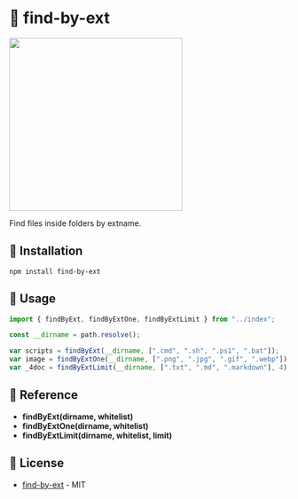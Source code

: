 # 🐀 find-by-ext

<img width=312 src="https://img.freepik.com/premium-vector/vintage-illustration-sitting-fat-rat-oldschool-drawing-fat-mouse-vector-sketch_905000-68.jpg">

Find files inside folders by extname.

## 🚀 Installation

```
npm install find-by-ext
```

## 🍋 Usage

```ts
import { findByExt, findByExtOne, findByExtLimit } from "../index";

const __dirname = path.resolve();

var scripts = findByExt(__dirname, [".cmd", ".sh", ".ps1", ".bat"]);
var image = findByExtOne(__dirname, [".png", ".jpg", ".gif", ".webp"]);
var _4doc = findByExtLimit(__dirname, [".txt", ".md", ".markdown"], 4);
```

## 🔖 Reference

- **findByExt(dirname, whitelist)**
- **findByExtOne(dirname, whitelist)**
- **findByExtLimit(dirname, whitelist, limit)**

## 📜 License

- [find-by-ext](https://github.com/FelipeIzolan/find-by-ext) - MIT
